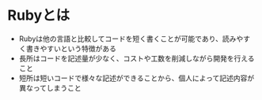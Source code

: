 # Rubyとは
- Rubyは他の言語と比較してコードを短く書くことが可能であり、読みやすく書きやすいという特徴がある
- 長所はコードを記述量が少なく、コストや工数を削減しながら開発を行えること
- 短所は短いコードで様々な記述ができることから、個人によって記述内容が異なってしまうこと
